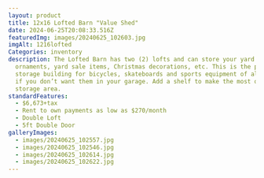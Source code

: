 ```yaml
---
layout: product
title: 12x16 Lofted Barn "Value Shed"
date: 2024-06-25T20:08:33.516Z
featuredImg: images/20240625_102603.jpg
imgAlt: 1216lofted
Categories: inventory
description: The Lofted Barn has two (2) lofts and can store your yard
  ornaments, yard sale items, Christmas decorations, etc. This is the perfect
  storage building for bicycles, skateboards and sports equipment of all kinds
  if you don’t want them in your garage. Add a shelf to make the most of your
  storage area.
standardFeatures:
  - $6,673+tax
  - Rent to own payments as low as $270/month
  - Double Loft
  - 5ft Double Door
galleryImages:
  - images/20240625_102557.jpg
  - images/20240625_102546.jpg
  - images/20240625_102614.jpg
  - images/20240625_102622.jpg
---
```

